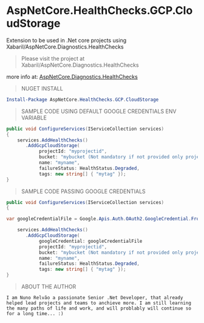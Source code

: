 # AspNetCore.HealthChecks.GCP.CloudStorage
Extension to be used in .Net core projects using Xabaril/AspNetCore.Diagnostics.HealthChecks

>Please visit the project at Xabaril/AspNetCore.Diagnostics.HealthChecks

more info at:
[AspNetCore.Diagnostics.HealthChecks](https://github.com/Xabaril/AspNetCore.Diagnostics.HealthChecks/blob/master/README.md)

>NUGET INSTALL
``` PowerShell
Install-Package AspNetCore.HealthChecks.GCP.CloudStorage
```

>SAMPLE CODE USING DEFAULT GOOGLE CREDENTIALS ENV VARIABLE
```csharp
public void ConfigureServices(IServiceCollection services)
{
    services.AddHealthChecks()
       .AddGcpCloudStorage(
            projectId: "myprojectid",
            bucket: "mybucket (Not mandatory if not provided only projectid will me targeted to be monitored",
            name: "myname",
            failureStatus: HealthStatus.Degraded,
            tags: new string[] { "mytag" });
}
```

>SAMPLE CODE PASSING GOOGLE CREDENTIALS
```csharp
public void ConfigureServices(IServiceCollection services)
{

var googleCredentialFile = Google.Apis.Auth.OAuth2.GoogleCredential.FromFile("my_credential_cloud_file.json");

    services.AddHealthChecks()
       .AddGcpCloudStorage(
            googleCredential: googleCredentialFile
            projectId: "myprojectid",
            bucket: "mybucket (Not mandatory if not provided only projectid will me targeted to be monitored",
            name: "myname",
            failureStatus: HealthStatus.Degraded,
            tags: new string[] { "mytag" });
}
```


>ABOUT THE AUTHOR

```comment
I am Nuno Relvão a passionate Senior .Net Developer, that already helped lead projects and teams to anchieve more. I am still learning the many paths of life and work, and will problably will continue so for a long time... :)
```
